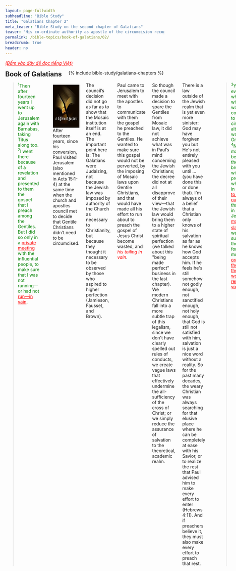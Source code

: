 ```yaml
---
layout: page-fullwidth
subheadline: "Bible Study"
title: "Galatians Chapter 2"
meta_teaser: "Bible Study on the second chapter of Galatians"
teaser: "His co-ordinate authority as apostle of the circumcision recognized by the apostles. Proved by his rebuking Peter for temporizing at Antioch: his reasoning as to the inconsistency of Judaizing with justification by faith."
permalink: /bible-topics/book-of-galatians/02/
breadcrumb: true
header: no
---
```

<!--more-->
<p style="font-style: italic;"><a style="color: #ff0000;" href="{{ site.projectname }}/hoc-kinh-thanh/sach-ga-la-ti/02/">(Bấm vào đây để đọc tiếng Việt)</a></p>
<div class="row">
<div class="bible-index medium-4 medium-push-8 columns">
<h2 style="margin: 0px">Book of Galatians</h2>
        {% include bible-study/galatians-chapters %}
</div><!-- /.medium-4.columns -->
<div class="medium-8 medium-pull-4 columns">

<!-- main body text -->
<blockquote><span style="color: #008000;"><sup>1</sup>Then after fourteen years I went up to Jerusalem again with Barnabas, taking Titus along too. <sup>2</sup>I went there because of a revelation and presented to them the gospel that I preach among the Gentiles. But I did so only in a <span style="text-decoration: underline; color: #ff0000;">private meeting</span> with the influential people, to make sure that I was not running—or had not <span style="text-decoration: underline; color: #ff0000;">run—in vain</span>.</span></blockquote></p>
<div>
<p>
<img alt src="/images/different-gospel.jpg" style="border: 0px none; margin: 7px 15px 0px 0px; max-width: 100%; height: 136px; padding: 0px; float: left;">
<p style="text-align: left;">After fourteen years, since his conversion, Paul visited Jerusalem (also mentioned in Acts 15:1-4) at the same time when the church and apostles council met to decide that Gentile Christians didn’t need to be circumcised.</p>
</p>
</div>
<p style="text-align: left;">The council’s decision did not go as far as to show that the Mosaic institution itself is at an end. The important point here is: The Galatians were Judaizing, not because the Jewish law was imposed by authority of the Church as necessary to Christianity, but because they thought it necessary to be observed by those who aspired to higher perfection (Jamieson, Fausset, and Brown).</p>
<p style="text-align: left;">Paul came to Jerusalem to meet with the apostles to communicate with them the gospel he preached to the Gentiles. He wanted to make sure this gospel would not be perverted, by the imposing of Mosaic laws upon Gentile Christians, and that would have made all his effort to run about to preach the gospel of Jesus Christ become wasted, and <em><span style="color: #ff0000;">his toiling in vain</span></em>.</p>
<p style="text-align: left;">So though the council made a decision to spare the Gentiles from Mosaic law, it did not achieve what was in Paul’s mind concerning the Jewish Christians; the decree did not at all disapprove of their view—that the Jewish law would bring them to a higher state of spiritual perfection (we talked about this "being made perfect" business in the last chapter). We modern Christians fall into a more subtle trap of this legalism, since we don't have clearly spelled out rules of conducts, we create vague laws that effectively undermine the all-sufficiency of the cross of Christ; or we simply reduce the assurance of salvation to the theoretical, academic realm.</p>
<p style="text-align: left;">There is a law outside of the Jewish realm that is yet even more sinister: God may have forgiven you but He's not entirely pleased with you until ... (you have done this or done that). I'm always of a belief that a Christian only knows of his salvation as far as he knows how God accepts him. If he feels he's still somehow not godly enough, not sanctified enough, not holy enough, that God is still not satisfied with him, salvation is just a nice word without a reality. So for the past many decades, the weary Christian was always searching for that elusive place where he can be completely at ease with his Savior, or to realize the rest that Paul advised him to make every effort to enter (Hebrews 4:11). And if preachers believe it, they must also make every effort to preach that rest.</p>
<p style="text-align: left;"><blockquote><span style="color: #008000;"><sup>3</sup>Yet not even Titus, who was with me, was compelled to be circumcised, although he was a Greek. <sup>4</sup>Now this matter arose because of the false brothers with false pretenses who slipped in unnoticed <span style="text-decoration: underline;"><span style="color: #ff0000; text-decoration: underline;">to spy on our freedom</span></span> that we have in Christ Jesus, to <span style="text-decoration: underline;"><span style="color: #ff0000; text-decoration: underline;">make us slaves</span></span>. <sup>5</sup>But we did not surrender to them even for a moment, <span style="text-decoration: underline;"><span style="color: #ff0000; text-decoration: underline;">in order that the truth of the gospel would remain with you</span></span>.</span></blockquote></p>
<p style="text-align: left;">Paul must have brought Titus along for a purpose: to show that God is saving him, a Gentile, just fine without circumcision. Titus is to be set free from these legal bondage. Had Paul given in, letting Titus be circumcised, the faith of the whole section of Christ’s body, the Gentile believers, might be in jeopardy.</p>
<p style="text-align: left;">Paul speaks of the freedom in Christ which Jesus promised long ago in John 8:32, "... you will know the truth, and the truth will set you free.” And the spies who tried to bring the Galatian Christian back to slavery, the slavery under "precept upon precept," are alive and well today in our churches, in books, radio, and the internet. It's incredible but true that many Christians actually preach against this freedom.</p>
<p style="text-align: left;">To surrender, to let Titus be circumcised, runs the risk of the truth of<em><span style="color: #ff0000;"> the gospel might not remain</span></em> with the Galatians, because this truth runs against the grain of legalism.</p>
<p style="text-align: left;"><span style="text-align: left;"><blockquote><span style="color: #008000;"><sup>6</sup>But from those who were <span style="text-decoration: underline;"><span style="color: #ff0000; text-decoration: underline;">influential</span> </span>(whatever they were makes no difference to me; God shows no favoritism between people)—those influential leaders <span style="text-decoration: underline; color: #ff0000;">added nothing to my message</span>. <sup>7</sup>On the contrary, when they saw that I was entrusted with the gospel to the uncircumcised just as Peter was entrusted with the gospel to the circumcised <sup>8</sup>(for he who empowered Peter for his apostleship to the circumcised also empowered me for my apostleship to the Gentiles) <sup>9</sup>and when James, Cephas, and John, who had a reputation as pillars, recognized the grace that had been given to me, they gave to Barnabas and me the right hand of fellowship, agreeing that we would go to the Gentiles and they to the circumcised. <sup>10</sup>They requested only that we remember the poor, the very thing I also was eager to do.</span></blockquote></p>
<p style="text-align: left;">There is not much to add to what Paul is saying here, except that he officially declared that he's endorsed by the other apostles who were before him, and perhaps more importantly that they "<em><span style="color: #ff0000;">added nothing to his message</span></em>."</p>
<p style="text-align: left;">To Paul's contemporary, the council's decision of not requiring circumcision of Gentile believers was a major event, but to Paul it was inconsequential, or perhaps even borders on damaging the gospel message that he took time to explain to the "<em><span style="color: #ff0000;">influential</span></em>" people in a "<em><span style="color: #ff0000;">private meeting</span></em>," a meeting of pillars which Paul hoped to influence to get them back on the right path, so that they won't undo and make vain all his running all over to share this great news that he couldn't contain. As a matter of fact, Paul didn't even mention the council's decree in this epistle.</p>
<p style="text-align: left;">If the blood of the Lamb was sufficient for mankind for salvation and for perfect holiness so they may be presented before the throne of grace, why this circumcision business, or anything like it for that matter? Unless they think otherwise, that Christ's finished work on the cross wasn't really finished, and they must add to it, to "<em><span style="color: #ff0000;">attain their goal</span></em>," to <span style="color: #ff0000;"><em>bring it to completion</em></span>, as Paul cynically talked of it in Galatians 3:3.</p>
<p style="text-align: left;">So what has the council's decision added to Paul's gospel message? Nothing.</p>
<p style="text-align: left;"><span style="color: #ff6600;"><strong style="font-size: 14pt;">Paul Rebukes Peter</strong></span></p>
<p style="text-align: left;"><span style="text-align: left;"><blockquote><span style="color: #008000;"><sup>11</sup>But when Cephas came to Antioch, I opposed him to his face, because he had clearly done wrong. <sup>12</sup>Until certain people came from James, he had been eating with the Gentiles. But when they arrived, he stopped doing this and separated himself because he was afraid of those who were pro-circumcision. <sup>13</sup>And the rest of the Jews also joined with him in this hypocrisy, so that even Barnabas was led astray with them by their hypocrisy. <sup>14</sup>But when I saw that they were not behaving consistently with the truth of the gospel, I said to Cephas in front of them all, “If you, although you are a Jew, live like a Gentile and not like a Jew, how can you try to force the Gentiles to live like Jews?”</span></blockquote></p>
<p style="text-align: left;">If the legalists were powerful during Jesus' time, still they are at the time of this epistle; powerful enough to threaten the mighty Peter, and the mature Barnabas; and even now.</p>
<p style="text-align: left;">According to Jamieson, Fausset, and Brown, but we don't need them to know this, that Paul's contemporary thought the Jewish law and ordinances would make them more spiritual, attain a higher level of perfection. This drive for higher perfection is prevalent throughout Christiandom and through all the ages. But this begs the question: What part of us that Christ's blood missed that demanded sacrifices from fallen flesh?</p>
<p style="text-align: left;"><span style="color: #ff6600;"><strong><span style="font-size: 14pt;">Jews and Gentiles Are Justified by Faith</span></strong></span><br /><span style="text-align: left;"><blockquote><span style="color: #008000;"><sup>15</sup>We are Jews by birth and <span style="text-decoration: underline;"><span style="color: #ff0000; text-decoration: underline;">not Gentile sinners</span></span>, <sup>16</sup>yet we know that no one is justified by the works of the law but by the faithfulness of Jesus Christ. And we have come to believe in Christ Jesus, so that we may be justified by the faithfulness of Christ and not by the works of the law, because <span style="text-decoration: underline;"><span style="color: #ff0000; text-decoration: underline;">by the works of the law no one will be justified</span></span>.</span></blockquote></p>
<p style="text-align: left;">Note Paul's rhetorical statement calling himself and his Jewish counterparts "<em><span style="color: #ff0000;">not Gentile sinners</span></em>." Paul knows all too well "all have sinned and fallen short of God's glory." Remember the gospel passage where the religious man beat his chest calling himself not a sinner like some others? The law, or the use of the law, to appear righteous before God, does nothing but give its adherers a false sense of security, a self-righteousness that blinds them to their need of God's grace.</p>
<p style="text-align: left;">We are justified by "the faithfulness of Christ," but frequently hear from my fellow believers that we are justified by our faithfulness. No, we have faith in Christ, because He's faithful until the point of death on the cross. We didn't sing the hymn "How great is the saved sinners' faithfulness," but we sing of God's faithfulness.</p>
<p style="text-align: left;">And finally this beautiful declaration from the revelation Paul received: "<span style="color: #ff0000;"><em>by the works of the law no one will be justified.</em></span>"</p>
<p style="text-align: left;"><span style="text-align: left;"><blockquote><span style="color: #008000;"><sup>17</sup>But if while seeking to be justified in Christ we ourselves have also been found to be sinners, is Christ then one who encourages sin? Absolutely not! <sup>18</sup>But if I build up again those things I once destroyed, I demonstrate that I am one who breaks God’s law.</span></blockquote></p>
<p style="text-align: left;">As we know, the Jews don't consider themselves sinners, saved for the Gentiles, so if they seek to be justified by Christ, they admit that they are sinners. To them this is a strange dilemma: I'm a Jews therefore I'm not a sinner, but now I want to trust Christ, I become a sinner<span style="text-align: left;">, so they question whether Christ is promoting sins</span>. Paul was trying to explain to them that this is not the case. And the rhetorical phrase Paul said here "But if I build up again those things I once destroy," he was speaking as if he was Peter. This can be paraphrased like this: Peter, you worked hard to proclaim the Perfect Sacrifice that would abolish the Jewish sacrificial system, now are you trying to bring it back by observing circumcision again? You, Peter, then become a law breaker, you break the new law that says: only your faith in the Lamb of God can justify those that believe.&nbsp;</p>
<p style="text-align: left;"><span style="text-align: left;"><blockquote><span style="color: #008000;"><sup>19</sup>For through the law I died to the law so that I may live to God. <sup>20</sup>I have been crucified with Christ, and it is no longer I who live, but Christ lives in me. So the life I now live in the body, I live because of the faithfulness of the Son of God, who loved me and gave himself for me</span>.</blockquote></p>
<p style="text-align: left;">If you refuse to die to the law, you cannot live to God. It's no longer I who try to lead a perfect Christian life, but it's the Perfect Son of God who's doing it for me, just as He did on the cross. So now how do I live? I live by continuing to believe, to receive what Christ did and will be doing through me until the day I die, to rely on His faithfulness and not mine, on His love and sacrifice, and not anything this flesh can offer, because it is no longer I who live, but Christ in me, the hope of glory. Besides what can a dead man do? &nbsp;(how's this for a paraphrase &nbsp;:)</p>
<p style="text-align: left;"><span style="text-align: left;"><blockquote><span style="color: #008000;"><sup>21</sup>I do not set aside God’s grace, because if righteousness could come through the law, then <span style="text-decoration: underline;"><span style="color: #ff0000; text-decoration: underline;">Christ died for nothing!</span></span></span></blockquote></p>
<p style="text-align: left;">If I but try to get even a tiny amount of righteousness by something other than the simple faith in Christ, namely the law, or anything that resembles something that undermines the all-sufficiency of Christ, <em><span style="color: #ff0000;">Christ died for nothing!</span></em> Before He died He said: It's finished, the work to restore man is finished, why are you still trying to act like my death is not enough? What can you do that can add to what your Creator has done, you prideful little man?</p>

{% include bible-study/bible-study-footer %}
</div><!-- /.medium-8.columns -->
</div><!-- /.row -->

